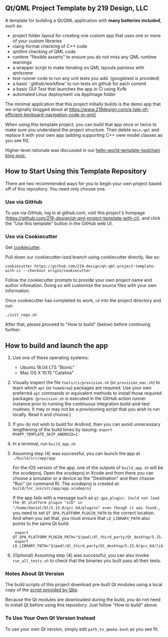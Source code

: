 ## Qt/QML Project Template by 219 Design, LLC

A template for building a Qt/QML application with **many batteries included**,
such as:

 - project folder layout for creating one custom app that uses one or more of your custom libraries
 - clang-format checking of C++ code
 - qmlfmt checking of QML code
 - runtime "flexible asserts" to ensure you do not miss any QML runtime warnings
 - a wrapper script to make iterating on QML layouts painless with qmlscene
 - test-runner code to run any unit tests you add. (googletest is provided)
 - a basic '.github/workflow' to run tests on github for each commit
 - a basic GUI Test that launches the app in CI using Xvfb
 - automated Linux deployment via AppImage folder

The minimal application that this project initially builds is the demo app that
we originally blogged about at
https://www.219design.com/a-tale-of-efficient-keyboard-navigation-code-in-qml/

When using this template project, you can build that app once or twice to make
sure you understand the project structure. Then delete `main.qml` and replace it
with your own app (adding supporting C++ view model classes as you see fit).

Higher-level rationale was discussed in our [hello-world-template-toolchain blog
post.](https://www.219design.com/hello-world-template-toolchain/)

## How to Start Using this Template Repository

There are two recommended ways for you to begin your own project based off of
this repository. You need only choose one.

### Use via GitHub

To use via GitHub, log in at github.com, visit this project's hompage
(https://github.com/219-design/qt-qml-project-template-with-ci), and click the
"Use this template" button in the GitHub web UI.

### Use via Cookiecutter

Get [cookiecutter](https://cookiecutter.readthedocs.io/).

Pull down our cookiecutter-ized branch using cookiecutter directly, like so:

```
cookiecutter https://github.com/219-design/qt-qml-project-template-with-ci --checkout origin/cookiecutter
```

Follow the cookiecutter prompts to provide your own project name and author
infomation. Doing so will customize the source files with your own information.

Once cookiecutter has completed its work, `cd` into the project directory and run:

```
./init_repo.sh
```

After that, please proceed to "How to build" (below) before continuing further:

## How to build and launch the app

1. Use one of these operating systems:
     - Ubuntu 18.04 LTS "Bionic"
     - Mac OS X 10.15 "Catalina"

2. Visually inspect the file `tools/ci/provision.sh` (or `provision_mac.sh`) to
   learn which `apt` (or `homebrew`) packages are required. Use your own
   preferred `apt` commands or equivalent methods to install those required
   packages.
   (`provision.sh` is executed in the GitHub action runner instance prior to
   running the continuous integration build-and-test routines. It may or may not
   be a provisioning script that you wish to run locally. Read it and choose.)

3. If you do not wish to build for Android, then you can avoid unnecessary
   lengthening of the build times by issuing:
   `export MYAPP_TEMPLATE_SKIP_ANDROID=1`

4. In a terminal, run `build_app.sh`

5. Assuming step (4) was successful, you can launch the app at
   `./build/src/app/app`

   For the iOS version of the app, one of the outputs of `build_app.sh` will be
   the xcodeproj. Open the xcodeproj in Xcode and from there you can choose a
   simulator or a device as the "Destination" and then choose "Run" (or command
   R). The xcodeproj is created at: `build/for_ios/src/app/app.xcodeproj`

   If the app fails with a message such as `qt.qpa.plugin: Could not
   load the Qt platform plugin "xcb" in
   "/home/daniel/Qt/5.15.0/gcc_64/plugins" even though it was found.`,
   you need to set `QT_QPA_PLATFORM_PLUGIN_PATH` to the correct
   location. And when you set that, you must ensure that
   `LD_LIBRARY_PATH` also points to the same Qt build.

        export QT_QPA_PLATFORM_PLUGIN_PATH="$(pwd)/dl_third_party/Qt_desktop/5.15.0/gcc_64/plugins/platforms
        export LD_LIBRARY_PATH="$(pwd)/dl_third_party/Qt_desktop/5.15.0/gcc_64/lib:$LD_LIBRARY_PATH"

6. (Optional) Assuming step (4) was successful, you can also invoke
   `run_all_tests.sh` to check that the binaries you built pass all their tests.

### Notes About Qt Version

The build scripts of this project download pre-built Qt modules using a local
copy of the
[script provided by Qbs](https://github.com/qbs/qbs/blob/495d7767af8/scripts/install-qt.sh).

Because the Qt modules are downloaded during the build, you do not need to
install Qt before using this repository. Just follow "How to build" above.

### To Use Your Own Qt Version Instead

To use your own Qt version, simply edit `path_to_qmake.bash` as you see fit.
